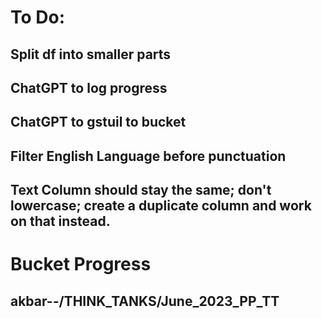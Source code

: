 # To Do:
## Split df into smaller parts
## ChatGPT to log progress 
## ChatGPT to gstuil to bucket

## Filter English Language before punctuation
## Text Column should stay the same; don't lowercase; create a duplicate column and work on that instead.

# Bucket Progress
## akbar-___-___/THINK_TANKS/June_2023_PP_TT
